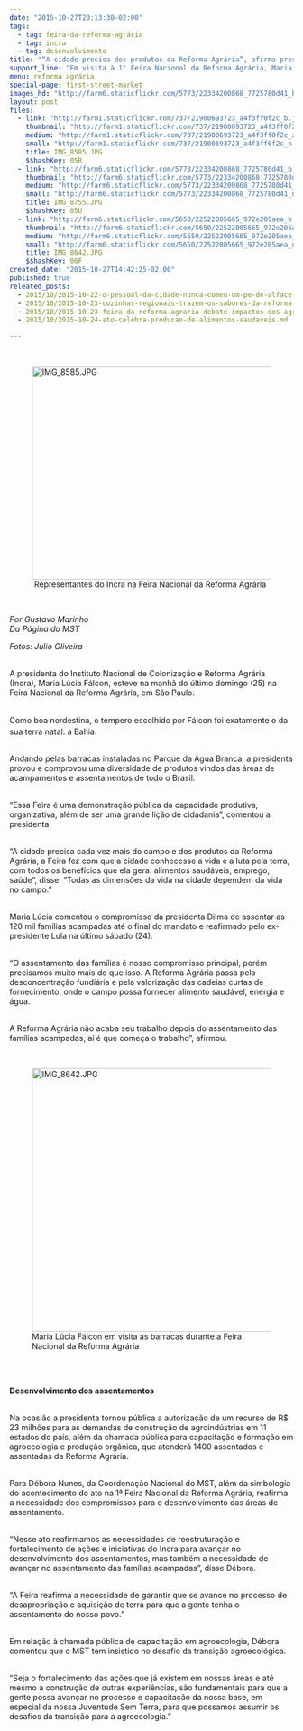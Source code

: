 ```yaml
---
date: "2015-10-27T20:13:30-02:00"
tags:
  - tag: feira-da-reforma-agrária
  - tag: incra
  - tag: desenvolvimento
title: "“A cidade precisa dos produtos da Reforma Agrária”, afirma presidenta do Incra "
support_line: "Em visita à 1° Feira Nacional da Reforma Agrária, Maria Lúcia Fálcon, tornou pública a autorização recursos para as demandas de construção de agroindústrias em 11 estados do país."
menu: reforma agrária
special-page: first-street-market
images_hd: "http://farm6.staticflickr.com/5773/22334200868_7725780d41_b.jpg"
layout: post
files:
  - link: "http://farm1.staticflickr.com/737/21900693723_a4f3ff0f2c_b.jpg"
    thumbnail: "http://farm1.staticflickr.com/737/21900693723_a4f3ff0f2c_t.jpg"
    medium: "http://farm1.staticflickr.com/737/21900693723_a4f3ff0f2c_z.jpg"
    small: "http://farm1.staticflickr.com/737/21900693723_a4f3ff0f2c_n.jpg"
    title: IMG_8585.JPG
    $$hashKey: 05R
  - link: "http://farm6.staticflickr.com/5773/22334200868_7725780d41_b.jpg"
    thumbnail: "http://farm6.staticflickr.com/5773/22334200868_7725780d41_t.jpg"
    medium: "http://farm6.staticflickr.com/5773/22334200868_7725780d41_z.jpg"
    small: "http://farm6.staticflickr.com/5773/22334200868_7725780d41_n.jpg"
    title: IMG_8755.JPG
    $$hashKey: 05U
  - link: "http://farm6.staticflickr.com/5650/22522005665_972e205aea_b.jpg"
    thumbnail: "http://farm6.staticflickr.com/5650/22522005665_972e205aea_t.jpg"
    medium: "http://farm6.staticflickr.com/5650/22522005665_972e205aea_z.jpg"
    small: "http://farm6.staticflickr.com/5650/22522005665_972e205aea_n.jpg"
    title: IMG_8642.JPG
    $$hashKey: 06F
created_date: "2015-10-27T14:42:25-02:00"
published: true
releated_posts:
  - 2015/10/2015-10-22-o-pessoal-da-cidade-nunca-comeu-um-pe-de-alface-com-gosto-de-alface.md
  - 2015/10/2015-10-23-cozinhas-regionais-trazem-os-sabores-da-reforma-agraria-popular-ao-parque-agua-branca.md
  - 2015/10/2015-10-23-feira-da-reforma-agraria-debate-impactos-dos-agrotoxicos-e-transgenicos.md
  - 2015/10/2015-10-24-ato-celebra-producao-de-alimentos-saudaveis.md

---
```

<p>&nbsp;</p>

<figure class="image"><img alt="IMG_8585.JPG" height="378" src="http://farm1.staticflickr.com/737/21900693723_a4f3ff0f2c_b.jpg" width="700" />
<figcaption>&nbsp;Representantes do Incra na&nbsp;Feira Nacional da Reforma Agr&aacute;ria&nbsp;</figcaption>
</figure>

<p>&nbsp;</p>

<p><em>Por Gustavo Marinho<br />
Da P&aacute;gina do MST</em></p>

<p><em>Fotos: Julio Oliveira</em></p>

<p><br />
A presidenta do Instituto Nacional de Coloniza&ccedil;&atilde;o e Reforma Agr&aacute;ria (Incra), Maria L&uacute;cia F&aacute;lcon, esteve na manh&atilde; do &uacute;ltimo&nbsp;domingo (25) na Feira Nacional da Reforma Agr&aacute;ria, em S&atilde;o Paulo.</p>

<p><br />
Como boa nordestina, o tempero escolhido por <span style="line-height: 20.8px;">F&aacute;lcon&nbsp;</span>foi exatamente o da sua terra natal: a Bahia.</p>

<p><br />
Andando pelas barracas instaladas no Parque da &Aacute;gua Branca, a presidenta provou e comprovou uma diversidade de produtos vindos das &aacute;reas de acampamentos e assentamentos de todo o Brasil.</p>

<p><br />
&ldquo;Essa Feira &eacute; uma demonstra&ccedil;&atilde;o p&uacute;blica da capacidade produtiva, organizativa, al&eacute;m de ser uma grande li&ccedil;&atilde;o de cidadania&rdquo;, comentou a presidenta.</p>

<p><br />
&ldquo;A cidade precisa cada vez mais do campo e dos produtos da Reforma Agr&aacute;ria, a Feira fez com que a cidade conhecesse a vida e a luta pela terra, com todos os benef&iacute;cios que ela gera: alimentos saud&aacute;veis, emprego, sa&uacute;de&rdquo;, disse. &ldquo;Todas as dimens&otilde;es da vida na cidade dependem da vida no campo.&rdquo;</p>

<p><br />
Maria L&uacute;cia comentou o compromisso da presidenta Dilma de assentar as 120 mil fam&iacute;lias acampadas at&eacute; o final do mandato e reafirmado pelo ex-presidente Lula na &uacute;ltimo s&aacute;bado (24).</p>

<p><br />
&ldquo;O assentamento das fam&iacute;lias &eacute; nosso compromisso principal, por&eacute;m precisamos muito mais do que isso. A Reforma Agr&aacute;ria passa pela desconcentra&ccedil;&atilde;o fundi&aacute;ria e pela valoriza&ccedil;&atilde;o das cadeias curtas de fornecimento, onde o campo possa fornecer alimento saud&aacute;vel, energia e &aacute;gua.</p>

<p><br />
A Reforma Agr&aacute;ria n&atilde;o acaba seu trabalho depois do assentamento das fam&iacute;lias acampadas, a&iacute; &eacute; que come&ccedil;a o trabalho&rdquo;, afirmou.</p>

<p>&nbsp;</p>

<figure class="image"><img alt="IMG_8642.JPG" height="467" src="http://farm6.staticflickr.com/5650/22522005665_972e205aea_b.jpg" width="700" />
<figcaption>Maria L&uacute;cia F&aacute;lcon em visita as barracas durante a&nbsp;Feira Nacional da Reforma Agr&aacute;ria</figcaption>
</figure>

<p>&nbsp;</p>

<p><br />
<strong>Desenvolvimento dos assentamentos</strong></p>

<p><br />
Na ocasi&atilde;o a presidenta tornou p&uacute;blica a autoriza&ccedil;&atilde;o de um recurso de R$ 23 milh&otilde;es para as demandas de constru&ccedil;&atilde;o de agroind&uacute;strias em 11 estados do pa&iacute;s, al&eacute;m da chamada p&uacute;blica para capacita&ccedil;&atilde;o e forma&ccedil;&atilde;o em agroecologia e produ&ccedil;&atilde;o org&acirc;nica, que atender&aacute; 1400 assentados e assentadas da Reforma Agr&aacute;ria.</p>

<p><br />
Para D&eacute;bora Nunes, da Coordena&ccedil;&atilde;o Nacional do MST, al&eacute;m da simbologia do acontecimento do ato na 1&ordf; Feira Nacional da Reforma Agr&aacute;ria, reafirma a necessidade dos compromissos para o desenvolvimento das &aacute;reas de assentamento.</p>

<p><br />
&ldquo;Nesse ato reafirmamos as necessidades de reestrutura&ccedil;&atilde;o e fortalecimento de a&ccedil;&otilde;es e iniciativas do Incra para avan&ccedil;ar no desenvolvimento dos assentamentos, mas tamb&eacute;m a necessidade de avan&ccedil;ar no assentamento das fam&iacute;lias acampadas&rdquo;, disse D&eacute;bora.</p>

<p><br />
&ldquo;A Feira reafirma a necessidade de garantir que se avance no processo de desapropria&ccedil;&atilde;o e aquisi&ccedil;&atilde;o de terra para que a gente tenha o assentamento do nosso povo.&rdquo;</p>

<p><br />
Em rela&ccedil;&atilde;o &agrave; chamada p&uacute;blica de capacita&ccedil;&atilde;o em agroecologia, D&eacute;bora comentou que o MST tem insistido no desafio da transi&ccedil;&atilde;o agroecol&oacute;gica.</p>

<p><br />
&ldquo;Seja o fortalecimento das a&ccedil;&otilde;es que j&aacute; existem em nossas &aacute;reas e at&eacute; mesmo a constru&ccedil;&atilde;o de outras experi&ecirc;ncias, s&atilde;o fundamentais para que a gente possa avan&ccedil;ar no processo e capacita&ccedil;&atilde;o da nossa base, em especial da nossa Juventude Sem Terra, para que possamos assumir os desafios da transi&ccedil;&atilde;o para a agroecologia.&rdquo;</p>
